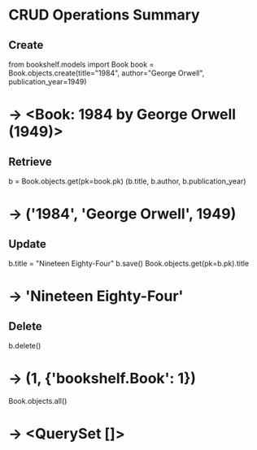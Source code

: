 # CRUD Operations Summary

## Create

from bookshelf.models import Book
book = Book.objects.create(title="1984", author="George Orwell", publication_year=1949)

# -> <Book: 1984 by George Orwell (1949)>

## Retrieve

b = Book.objects.get(pk=book.pk)
(b.title, b.author, b.publication_year)

# -> ('1984', 'George Orwell', 1949)

## Update

b.title = "Nineteen Eighty-Four"
b.save()
Book.objects.get(pk=b.pk).title

# -> 'Nineteen Eighty-Four'

## Delete

b.delete()

# -> (1, {'bookshelf.Book': 1})

Book.objects.all()

# -> <QuerySet []>
